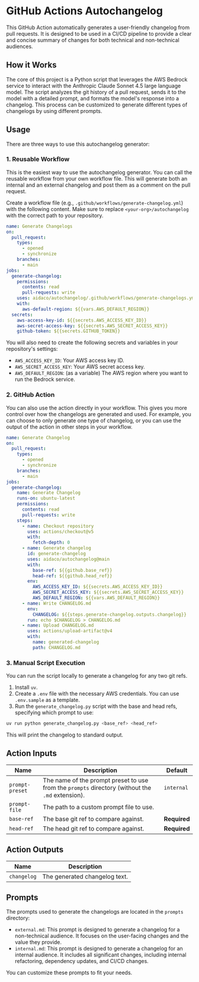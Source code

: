 # GitHub Actions Autochangelog

This GitHub Action automatically generates a user-friendly changelog from pull requests. It is designed to be used in a CI/CD pipeline to provide a clear and concise summary of changes for both technical and non-technical audiences.

## How it Works

The core of this project is a Python script that leverages the AWS Bedrock service to interact with the Anthropic Claude Sonnet 4.5 large language model. The script analyzes the git history of a pull request, sends it to the model with a detailed prompt, and formats the model's response into a changelog. This process can be customized to generate different types of changelogs by using different prompts.

## Usage

There are three ways to use this autochangelog generator:

### 1. Reusable Workflow

This is the easiest way to use the autochangelog generator. You can call the reusable workflow from your own workflow file. This will generate both an internal and an external changelog and post them as a comment on the pull request.

Create a workflow file (e.g., `.github/workflows/generate-changelog.yml`) with the following content. Make sure to replace `<your-org>/autochangelog` with the correct path to your repository.

```yaml
name: Generate Changelogs
on:
  pull_request:
    types:
      - opened
      - synchronize
    branches:
      - main
jobs:
  generate-changelog:
    permissions:
      contents: read
      pull-requests: write
    uses: aidaco/autochangelog/.github/workflows/generate-changelogs.yml@main
    with:
      aws-default-region: ${{vars.AWS_DEFAULT_REGION}}
  secrets:
    aws-access-key-id: ${{secrets.AWS_ACCESS_KEY_ID}}
    aws-secret-access-key: ${{secrets.AWS_SECRET_ACCESS_KEY}}
    github-token: ${{secrets.GITHUB_TOKEN}}
```

You will also need to create the following secrets and variables in your repository's settings:
*   `AWS_ACCESS_KEY_ID`: Your AWS access key ID.
*   `AWS_SECRET_ACCESS_KEY`: Your AWS secret access key.
*   `AWS_DEFAULT_REGION`: (as a variable) The AWS region where you want to run the Bedrock service.

### 2. GitHub Action

You can also use the action directly in your workflow. This gives you more control over how the changelogs are generated and used. For example, you can choose to only generate one type of changelog, or you can use the output of the action in other steps in your workflow.

```yaml
name: Generate Changelog
on:
  pull_request:
    types:
      - opened
      - synchronize
    branches:
      - main
jobs:
  generate-changelog:
    name: Generate Changelog
    runs-on: ubuntu-latest
    permissions:
      contents: read
      pull-requests: write
    steps:
      - name: Checkout repository
        uses: actions/checkout@v5
        with:
          fetch-depth: 0
      - name: Generate changelog
        id: generate-changelog
        uses: aidaco/autochangelog@main
        with:
          base-ref: ${{github.base_ref}}
          head-ref: ${{github.head_ref}}
        env:
          AWS_ACCESS_KEY_ID: ${{secrets.AWS_ACCESS_KEY_ID}}
          AWS_SECRET_ACCESS_KEY: ${{secrets.AWS_SECRET_ACCESS_KEY}}
          AWS_DEFAULT_REGION: ${{vars.AWS_DEFAULT_REGION}}
      - name: Write CHANGELOG.md
        env:
          CHANGELOG: ${{steps.generate-changelog.outputs.changelog}}
        run: echo $CHANGELOG > CHANGELOG.md
      - name: Upload CHANGELOG.md
        uses: actions/upload-artifact@v4
        with:
          name: generated-changelog
          path: CHANGELOG.md
```

### 3. Manual Script Execution

You can run the script locally to generate a changelog for any two git refs.

1.  Install `uv`.
2.  Create a `.env` file with the necessary AWS credentials. You can use `.env.sample` as a template.
3.  Run the `generate_changelog.py` script with the base and head refs, specifying which prompt to use:

```bash
uv run python generate_changelog.py <base_ref> <head_ref>
```

This will print the changelog to standard output.

## Action Inputs

| Name | Description | Default | 
|---|---|---|
| `prompt-preset` | The name of the prompt preset to use from the `prompts` directory (without the `.md` extension). | `internal` |
| `prompt-file` | The path to a custom prompt file to use. | |
| `base-ref` | The base git ref to compare against. | **Required** |
| `head-ref` | The head git ref to compare against. | **Required** |

## Action Outputs

| Name | Description |
|---|---|
| `changelog` | The generated changelog text. |

## Prompts

The prompts used to generate the changelogs are located in the `prompts` directory:

*   `external.md`: This prompt is designed to generate a changelog for a non-technical audience. It focuses on the user-facing changes and the value they provide.
*   `internal.md`: This prompt is designed to generate a changelog for an internal audience. It includes all significant changes, including internal refactoring, dependency updates, and CI/CD changes.

You can customize these prompts to fit your needs.
